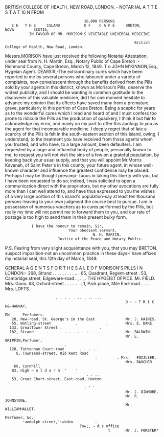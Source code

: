 BRITISH COLLEGE OF HEALTH, NEW ROAD, LONDON.
                                        -
                  NOTAR IAL                         A T T E S T A T 10 N
                                                    FROM

                                        10,000 PERSONS
       I N   T H E     ISLAND           O F    C A P E     BRETON,           NOVA         SCOTIA,
               IN FAVOUR OF MR. MORISON'S VEGETABLE UNIVERSAL MEDICINE.

                                                               British College of Health, New Road, London.
  Messrs.MORISON have just received the following Notarial Attestation, under seal from N. H. Martin,
Esq., Notary Public of Cape Breton :-
                                                            Richmond County, Cape Breton, March 12, 1849.
                                T o JOHN
                                       M'KINNON,Esq., Hygeian Agent.
   DEARSIR,-The extraordinary cures which have been reported to me by several persons who laboured
under a variety of complaints, now convalescent through the benefits derived from the Pills sold by your
agents in this district, known as Morisou's Pills, deserve the widest publicity, and I should be wanting in
common gratitude to the discoverer of this valuable medicine, did I for one moment hesitate to advance my
opinion that its effects have saved many from a premature grave, particularly in this portion of Cape Breton.
Being a sceptic for years as to the wonderful cures which I read and heard of,and I must confess too prone
to ridicule the Pills as the production of quackery, I think it but fair to acknowledge my error, and manly
on my part to offer this apology to you as the agent for that incomparable medicine. I deeply regret that
of late a scarcity of the Pllls is felt in the south-eastern section of this island, owing, I understand, to the
treatment you have received from those agents whom you trusted, and who have, to a large amount, been
defaulters. I am requested by a large and influential body of people, personally known to me, to request
you will not visit the sins of a few on a grateful population, by keeping back your usual supply, and that
you will appoint Mr.Morris Kavanah, of Saint Peter's in this county, your future agent, in whose well-
known character and influence the greatest confidence may be placed. Perhaps I may be thought presump-
tuous in taking this liberty with you, but I have been requested to do so; indeed, I was solicited to open a
communication direct with the proprietors, but my other avocations are fully more than I can well attend
to, and have thus expressed to you the wishes of a very large portion of this island's population-say at least
ten thousand persons-leaving to your own judgment the course best to pursue. I am in possession of
numerous vouchers as to cures performed by the Pills, but really my time will not permit me to forward
 them to you, and our rate of postage is too high to send them in their present bulky form.

                I have the honour to remain, Sir,
                                 Your obedient servant,
                                            N. H. MARTIN,
                            Justice of the Peace and Notary Public.
   P.S. Fearing from very slight acquaintance with you, that you may                    BRETON.
suspcct imposition-not an uncommon practice in these days-I have
affixed my notarial seal, this 12th day of March, 1849.



  GENERAL A G E N T S F O R T H E S A L E O F MORISON'S PILLS I N LONDON:-
      368, Strand      .    .
                              . . . . . . . ..
                                .
       65, Quadrant, Regent-street
                                   .
       53, Cambridge.street, Edgeware-road
                                           .      , .
                                                     ,
                                                         . THE HYGEIST OFPICE.
                                                           Mr. FIELD.
                                                           Mrs. Gooo.
       63, Oxford-street . .     . .. . . .
        1, Park.place, Mile End-road
                                    .   .            .   . Mrs. LOFTS.

                           . . . . . .. . .. ...
                                                           D ~ ~ T R I C H&~HANNAY,
                                                                            EN      Perfumers.
       20, New-road, St. George's in the East              Mr. J. KAINES.
       55, Watling-street           .             ,        Mrs. E. DARE.
      133, GreatTower Street .                 .
      182, Strand      . .   . . . . . . . . ..            Mr. BALDWIN.
                                                           Mr. E. GRIPFIN,Perfumer.
                             . .
      128, Tottenham Court-road       . . . ..
         8, Townsend-street, 0id Kent Road
                                             .         . Mrs.   FOIJLSER.
                                                           Mrs. BAUCHER.
        68, Cornhill
       83, High ~ o l d o r n' '    '
                                         . . ..
       53, Great Chart-street, East-road, Hoxton

                                        . ' '
                                                           Mr. J. DINMORE.
                                                           Mr. R. JOHNSTONE,
                                                           Mr. WILLIAMHALLET.
                                                                             Perfumer, &c.
            ~andolph-street,'~akden          .
                                      Tow;, ~ d s office
                                                   t       Mr. J. FORSTER*
